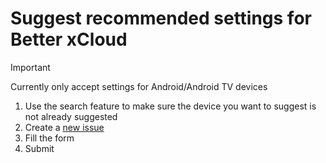 # Suggest recommended settings for Better xCloud

> [!IMPORTANT]
> Currently only accept settings for Android/Android TV devices

1. Use the search feature to make sure the device you want to suggest is not already suggested
2. Create a [new issue](https://github.com/redphx/better-xcloud-devices/issues/new)
3. Fill the form
4. Submit
